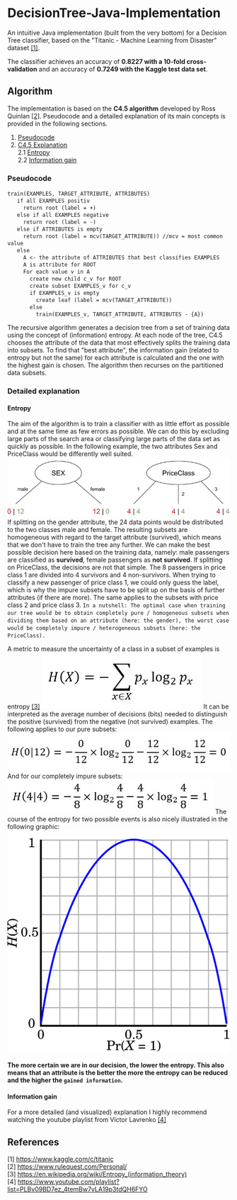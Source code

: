 # DecisionTree-Java-Implementation
An intuitive Java implementation (built from the very bottom) for a Decision Tree classifier, based on the "Titanic - Machine Learning from Disaster" dataset [[1]](#references).

The classifier achieves an accuracy of **0.8227 with a 10-fold cross-validation** and an accuracy of **0.7249 with the Kaggle test data set**.

## Algorithm
The implementation is based on the **C4.5 algorithm** developed by Ross Quinlan [[2]](#references). Pseudocode and a detailed explanation of its main concepts is provided in the following sections.
1. [Pseudocode](#pseudocode)
2. [C4.5 Explanation](#detailled-explanation)   
  2.1 [Entropy](#entropy)  
  2.2 [Information gain](#information-gain)  

### Pseudocode
```
train(EXAMPLES, TARGET_ATTRIBUTE, ATTRIBUTES)
   if all EXAMPLES positiv
     return root (label = +)
   else if all EXAMPLES negative
     return root (label = -)
   else if ATTRIBUTES is empty
     return root (label = mcv(TARGET_ATTRIBUTE)) //mcv = most common value
   else
     A <- the attribute of ATTRIBUTES that best classifies EXAMPLES
     A is attribute for ROOT
     For each value v in A
       create new child c_v for ROOT
       create subset EXAMPLES_v for c_v
       if EXAMPLES_v is empty
         create leaf (label = mcv(TARGET_ATTRIBUTE))
       else
         train(EXAMPLES_v, TARGET_ATTRIBUTE, ATTRIBUTES - {A})
```
The recursive algorithm generates a decision tree from a set of training data using the concept of (information) entropy. At each node of the tree, C4.5 chooses the attribute of the data that most effectively splits the training data into subsets. To find that "best attribute", the information gain (related to entropy but not the same) for each attribute is calculated and the one with the highest gain is chosen. The algorithm then recurses on the partitioned data subsets.

### Detailed explanation
#### Entropy
The aim of the algorithm is to train a classifier with as little effort as possible and at the same time as few errors as possible. We can do this by excluding large parts of the search area or classifying large parts of the data set as quickly as possible. In the following example, the two attributes Sex and PriceClass would be differently well suited.
![comparison of pure and impure subsets](./docs/pure-vs-impure-subsets.jpg)
If splitting on the gender attribute, the 24 data points would be distributed to the two classes male and female. The resulting subsets are homogeneous with regard to the target attribute (survived), which means that we don't have to train the tree any further. We can make the best possible decision here based on the training data, namely: male passengers are classified as **survived**, female passengers as **not survived**.
If splitting on PriceClass, the decisions are not that simple. The 8 passengers in price class 1 are divided into 4 survivors and 4 non-survivors. When trying to classify a new passenger of price class 1, we could only guess the label, which is why the impure subsets have to be split up on the basis of further attributes (if there are more). The same applies to the subsets with price class 2 and price class 3.
`In a nutshell: The optimal case when training our tree would be to obtain completely pure / homogeneous subsets when dividing them based on an attribute (here: the gender), the worst case would be completely impure / heterogeneous subsets (here: the PriceClass).`

A metric to measure the uncertainty of a class in a subset of examples is entropy [[3]](#references)
![formula of information entropy](./docs/entropy-formula.jpg )
It can be interpreted as the average number of decisions (bits) needed to distinguish the positive (survived) from the negative (not survived) examples.
The following applies to our pure subsets:
![entropy for pure subsets](./docs/entropy-pure-subset.jpg )
And for our completely impure subsets:
![entropy for impure subsets](./docs/entropy-impure-subset.jpg )
The course of the entropy for two possible events is also nicely illustrated in the following graphic:
![entropy course for two possible events](./docs/Binary-entropy-plot.svg)

**The more certain we are in our decision, the lower the entropy. This also means that an attribute is the better the more the entropy can be reduced and the higher the `gained information`.**

#### Information gain

For a more detailed (and visualized) explanation I highly recommend watching the youtube playlist from Victor Lavrenko [[4]](#references)
## References
[1] https://www.kaggle.com/c/titanic<br/>
[2] https://www.rulequest.com/Personal/<br/>
[3] https://en.wikipedia.org/wiki/Entropy_(information_theory)<br/>
[4] https://www.youtube.com/playlist?list=PLBv09BD7ez_4temBw7vLA19p3tdQH6FYO<br/>
